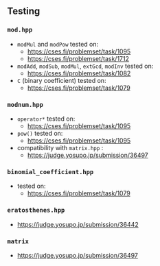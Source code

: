## Testing

### `mod.hpp`

- `modMul` and `modPow` tested on:
  - https://cses.fi/problemset/task/1095
  - https://cses.fi/problemset/task/1712
- `modAdd`, `modSub`, `modMul`, `extGcd`, `modInv` tested on:
  - https://cses.fi/problemset/task/1082
- `C` (binary coefficient) tested on:
  - https://cses.fi/problemset/task/1079

### `modnum.hpp`

- `operator*` tested on:
  - https://cses.fi/problemset/task/1095
- `pow()` tested on:
  - https://cses.fi/problemset/task/1095
- compatibility with `matrix.hpp` :
  - https://judge.yosupo.jp/submission/36497

### `binomial_coefficient.hpp`

- tested on:
  - https://cses.fi/problemset/task/1079

### `eratosthenes.hpp`

- https://judge.yosupo.jp/submission/36442

### `matrix`

- https://judge.yosupo.jp/submission/36497
